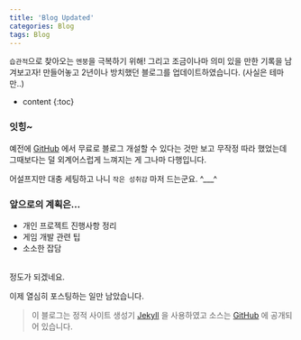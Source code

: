 ```yaml
---
title: 'Blog Updated'
categories: Blog
tags: Blog
---
```


`습관적`으로 찾아오는 `멘붕`을 극복하기 위해! 그리고 조금이나마 의미 있을 만한 기록을 남겨보고자!
만들어놓고 2년이나 방치했던 블로그를 업데이트하였습니다. (사실은 테마만..)

<!-- prettier-ignore -->
* content
{:toc}

### 잇힝~

예전에 [GitHub][github] 에서 무료로 블로그 개설할 수 있다는 것만 보고 무작정 따라 했었는데
그때보다는 덜 외계어스럽게 느껴지는 게 그나마 다행입니다.

어설프지만 대충 세팅하고 나니 `작은 성취감` 마저 드는군요. ^\_\_\_^

### 앞으로의 계획은...

- 개인 프로젝트 진행사항 정리
- 게임 개발 관련 팁
- 소소한 잡담

<br>
정도가 되겠네요.

이제 열심히 포스팅하는 일만 남았습니다.

> 이 블로그는 정적 사이트 생성기 [Jekyll][jekyll] 을 사용하였고 소스는 [GitHub][github] 에 공개되어 있습니다.

[jekyll]: https://jekyllrb-ko.github.io/
[github]: https://github.com/faith20/faith20.github.io
